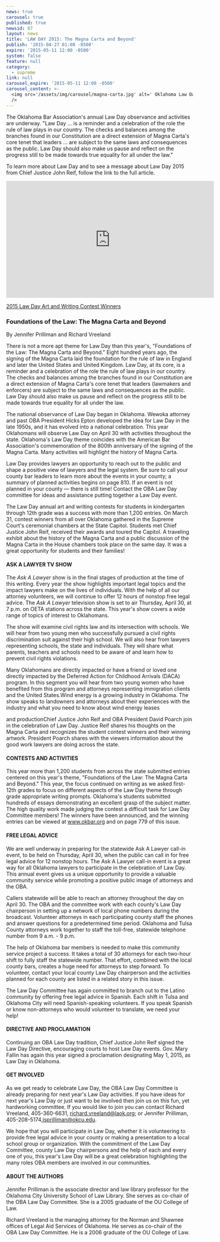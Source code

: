 ```yaml
---
news: true
carousel: true
published: true
newsid: 87
layout: news
title: 'LAW DAY 2015: The Magna Carta and Beyond'
publish: '2015-04-27 01:00 -0500'
expire: '2015-05-11 12:00 -0500'
system: false
feature: null
category:
  - supreme
link: null
carousel_expire: '2015-05-11 12:00 -0500'
carousel_content: >-
  <img src='/assets/img/carousel/magna-carta.jpg' alt=' Oklahoma Law Day 2015'
  />
---
```

<p>The Oklahoma Bar Association's annual Law Day observance and activities are underway. "Law Day ... is a reminder and a celebration of the role the rule of law plays in our country. The checks and balances among the branches found in our Constitution are a direct extension of Magna Carta's core tenet that leaders ... are subject to the same laws and consequences as the public. Law Day should also make us pause and reflect on the progress still to be made towards true equality for all under the law."</p>
<p>To learn more about Law Day and to see a message about Law Day 2015 from Chief Justice John Reif, follow the link to the full article.</p>
 <!--more-->
<div class="video-wrapper"><iframe width="560" height="315" src="https://www.youtube.com/embed/9x3LXuj8jN8?rel=0&amp;showinfo=0" frameborder="0" allowfullscreen=""></iframe></div><p><a href="http://www.okbar.org/public/Outreach/LawDay/ContestWinners2015.aspx">2015 Law Day Art and Writing Contest Winners</a></p><h3>Foundations of the Law: The Magna Carta and Beyond</h3><p>By Jennifer Prilliman and Richard Vreeland </p><p>There is not a more apt theme for Law Day than this year's, "Foundations of the Law: The Magna Carta and Beyond." Eight hundred years ago, the signing of the Magna Carta laid the foundation for the rule of law in England and later the United States and United Kingdom. Law Day, at its core, is a reminder and a celebration of the role the rule of law plays in our country. The checks and balances among the branches found in our Constitution are a direct extension of Magna Carta's core tenet that leaders (lawmakers and enforcers) are subject to the same laws and consequences as the public. Law Day should also make us pause and reflect on the progress still to be made towards true equality for all under the law.</p><p>The national observance of Law Day began in Oklahoma. Wewoka attorney and past OBA President Hicks Epton developed the idea for Law Day in the late 1950s, and it has evolved into a national celebration. This year Oklahomans will observe Law Day on April 30 with activities throughout the state. Oklahoma's Law Day theme coincides with the American Bar Association's commemoration of the 800th anniversary of the signing of the Magna Carta. Many activities will highlight the history of Magna Carta.</p><p>Law Day provides lawyers an opportunity to reach out to the public and shape a positive view of lawyers and the legal system. Be sure to call your county bar leaders to learn more about the events in your county; a summary of planned activities begins on page 810. If an event is not planned in your county — there is still time! Contact the OBA Law Day committee for ideas and assistance putting together a Law Day event.</p><p>The Law Day annual art and writing contests for students in kindergarten through 12th grade was a success with more than 1,200 entries. On March 31, contest winners from all over Oklahoma gathered in the Supreme Court's ceremonial chambers at the State Capitol. Students met Chief Justice John Reif, received their awards and toured the Capitol. A traveling exhibit about the history of the Magna Carta and a public discussion of the Magna Carta in the House chambers took place on the same day. It was a great opportunity for students and their families!</p><h4>ASK A LAWYER TV SHOW</h4><p>The <em>Ask A Lawyer</em> show is in the final stages of production at the time of this writing. Every year the show highlights important legal topics and the impact lawyers make on the lives of individuals. With the help of all our attorney volunteers, we will continue to offer 12 hours of nonstop free legal advice. The <em>Ask A Lawyer</em> television show is set to air Thursday, April 30, at 7 p.m. on OETA stations across the state. This year's show covers a wide range of topics of interest to Oklahomans.</p><p>The show will examine civil rights law and its intersection with schools. We will hear from two young men who successfully pursued a civil rights discrimination suit against their high school. We will also hear from lawyers representing schools, the state and individuals. They will share what parents, teachers and schools need to be aware of and learn how to prevent civil rights violations.</p><p>Many Oklahomans are directly impacted or have a friend or loved one directly impacted by the Deferred Action for Childhood Arrivals (DACA) program. In this segment you will hear from two young women who have benefited from this program and attorneys representing immigration clients and the United States.Wind energy is a growing industry in Oklahoma. The show speaks to landowners and attorneys about their experiences with the industry and what you need to know about wind energy leases</p><p>and productionChief Justice John Reif and OBA President David Poarch join in the celebration of Law Day. Justice Reif shares his thoughts on the Magna Carta and recognizes the student contest winners and their winning artwork. President Poarch shares with the viewers information about the good work lawyers are doing across the state.</p><h4>CONTESTS AND ACTIVITIES</h4><p>This year more than 1,200 students from across the state submitted entries centered on this year's theme, "Foundations of the Law: The Magna Carta and Beyond." This year, the focus continued on writing as we asked first-12th grades to focus on different aspects of the Law Day theme through grade appropriate writing prompts. Oklahoma's students submitted hundreds of essays demonstrating an excellent grasp of the subject matter. The high quality work made judging the contest a difficult task for Law Day Committee members! The winners have been announced, and the winning entries can be viewed at <a href="http://www.okbar.org" target="_blank">www.okbar.org</a> and on page 779 of this issue.</p><h4>FREE LEGAL ADVICE</h4><p>We are well underway in preparing for the statewide Ask A Lawyer call-in event, to be held on Thursday, April 30, when the public can call in for free legal advice for 12 nonstop hours. The Ask A Lawyer call-in event is a great way for all Oklahoma lawyers to participate in the celebration of Law Day. This annual event gives us a unique opportunity to provide a valuable community service while promoting a positive public image of attorneys and the OBA.</p><p>Callers statewide will be able to reach an attorney throughout the day on April 30. The OBA and the committee work with each county's Law Day chairperson in setting up a network of local phone numbers during the broadcast. Volunteer attorneys in each participating county staff the phones and answer questions for a predetermined time period. Oklahoma and Tulsa County attorneys work together to staff the toll-free, statewide telephone number from 9 a.m. - 9 p.m.</p><p>The help of Oklahoma bar members is needed to make this community service project a success. It takes a total of 30 attorneys for each two-hour shift to fully staff the statewide number. That effort, combined with the local county bars, creates a huge need for attorneys to step forward. To volunteer, contact your local county Law Day chairperson and the activities planned for each county are listed in a related story in this issue.</p><p>The Law Day Committee has again committed to branch out to the Latino community by offering free legal advice in Spanish. Each shift in Tulsa and Oklahoma City will need Spanish-speaking volunteers. If you speak Spanish or know non-attorneys who would volunteer to translate, we need your help!</p><h4>DIRECTIVE AND PROCLAMATION</h4><p>Continuing an OBA Law Day tradition, Chief Justice John Reif signed the Law Day Directive, encouraging courts to host Law Day events. Gov. Mary Fallin has again this year signed a proclamation designating May 1, 2015, as Law Day in Oklahoma. </p><h4>GET INVOLVED</h4><p>As we get ready to celebrate Law Day, the OBA Law Day Committee is already preparing for next year's Law Day activities. If you have ideas for next year's Law Day or just want to be involved then join us on this fun, yet hardworking committee. If you would like to join you can contact Richard Vreeland, 405-360-6631, <a href="mailto:richard.vreeland@laok.org" target="_blank">richard.vreeland@laok.org</a>; or Jennifer Prilliman, 405-208-5174,<a href="mailto:jsprilliman@okcu.edu" target="_blank">jsprilliman@okcu.edu</a>.</p><p>We hope that you will participate in Law Day, whether it is volunteering to provide free legal advice in your county or making a presentation to a local school group or organization. With the commitment of the Law Day Committee, county Law Day chairpersons and the help of each and every one of you, this year's Law Day will be a great celebration highlighting the many roles OBA members are involved in our communities. </p><h4>ABOUT THE AUTHORS</h4><p>Jennifer Prilliman is the associate director and law library professor for the Oklahoma City University School of Law Library. She serves as co-chair of the OBA Law Day Committee. She is a 2005 graduate of the OU College of Law.</p><p>Richard Vreeland is the managing attorney for the Norman and Shawnee offices of Legal Aid Services of Oklahoma. He serves as co-chair of the OBA Law Day Committee. He is a 2006 graduate of the OU College of Law.</p>

